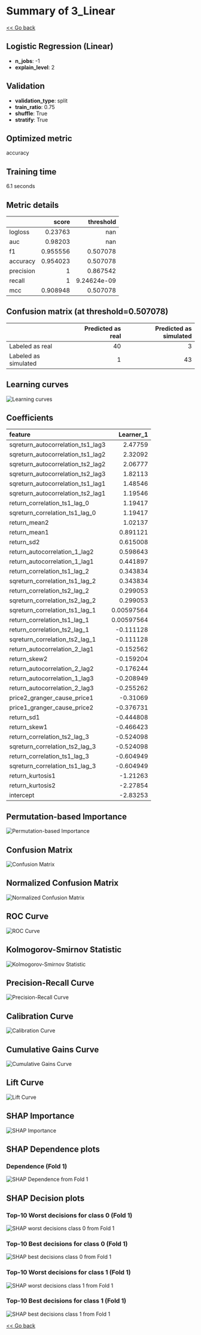 # Summary of 3_Linear

[<< Go back](../README.md)


## Logistic Regression (Linear)
- **n_jobs**: -1
- **explain_level**: 2

## Validation
 - **validation_type**: split
 - **train_ratio**: 0.75
 - **shuffle**: True
 - **stratify**: True

## Optimized metric
accuracy

## Training time

6.1 seconds

## Metric details
|           |    score |     threshold |
|:----------|---------:|--------------:|
| logloss   | 0.23763  | nan           |
| auc       | 0.98203  | nan           |
| f1        | 0.955556 |   0.507078    |
| accuracy  | 0.954023 |   0.507078    |
| precision | 1        |   0.867542    |
| recall    | 1        |   9.24624e-09 |
| mcc       | 0.908948 |   0.507078    |


## Confusion matrix (at threshold=0.507078)
|                      |   Predicted as real |   Predicted as simulated |
|:---------------------|--------------------:|-------------------------:|
| Labeled as real      |                  40 |                        3 |
| Labeled as simulated |                   1 |                       43 |

## Learning curves
![Learning curves](learning_curves.png)

## Coefficients
| feature                           |   Learner_1 |
|:----------------------------------|------------:|
| sqreturn_autocorrelation_ts1_lag3 |  2.47759    |
| sqreturn_autocorrelation_ts1_lag2 |  2.32092    |
| sqreturn_autocorrelation_ts2_lag2 |  2.06777    |
| sqreturn_autocorrelation_ts2_lag3 |  1.82113    |
| sqreturn_autocorrelation_ts1_lag1 |  1.48546    |
| sqreturn_autocorrelation_ts2_lag1 |  1.19546    |
| return_correlation_ts1_lag_0      |  1.19417    |
| sqreturn_correlation_ts1_lag_0    |  1.19417    |
| return_mean2                      |  1.02137    |
| return_mean1                      |  0.891121   |
| return_sd2                        |  0.615008   |
| return_autocorrelation_1_lag2     |  0.598643   |
| return_autocorrelation_1_lag1     |  0.441897   |
| return_correlation_ts1_lag_2      |  0.343834   |
| sqreturn_correlation_ts1_lag_2    |  0.343834   |
| return_correlation_ts2_lag_2      |  0.299053   |
| sqreturn_correlation_ts2_lag_2    |  0.299053   |
| sqreturn_correlation_ts1_lag_1    |  0.00597564 |
| return_correlation_ts1_lag_1      |  0.00597564 |
| return_correlation_ts2_lag_1      | -0.111128   |
| sqreturn_correlation_ts2_lag_1    | -0.111128   |
| return_autocorrelation_2_lag1     | -0.152562   |
| return_skew2                      | -0.159204   |
| return_autocorrelation_2_lag2     | -0.176244   |
| return_autocorrelation_1_lag3     | -0.208949   |
| return_autocorrelation_2_lag3     | -0.255262   |
| price2_granger_cause_price1       | -0.31069    |
| price1_granger_cause_price2       | -0.376731   |
| return_sd1                        | -0.444808   |
| return_skew1                      | -0.466423   |
| return_correlation_ts2_lag_3      | -0.524098   |
| sqreturn_correlation_ts2_lag_3    | -0.524098   |
| return_correlation_ts1_lag_3      | -0.604949   |
| sqreturn_correlation_ts1_lag_3    | -0.604949   |
| return_kurtosis1                  | -1.21263    |
| return_kurtosis2                  | -2.27854    |
| intercept                         | -2.83253    |


## Permutation-based Importance
![Permutation-based Importance](permutation_importance.png)
## Confusion Matrix

![Confusion Matrix](confusion_matrix.png)


## Normalized Confusion Matrix

![Normalized Confusion Matrix](confusion_matrix_normalized.png)


## ROC Curve

![ROC Curve](roc_curve.png)


## Kolmogorov-Smirnov Statistic

![Kolmogorov-Smirnov Statistic](ks_statistic.png)


## Precision-Recall Curve

![Precision-Recall Curve](precision_recall_curve.png)


## Calibration Curve

![Calibration Curve](calibration_curve_curve.png)


## Cumulative Gains Curve

![Cumulative Gains Curve](cumulative_gains_curve.png)


## Lift Curve

![Lift Curve](lift_curve.png)



## SHAP Importance
![SHAP Importance](shap_importance.png)

## SHAP Dependence plots

### Dependence (Fold 1)
![SHAP Dependence from Fold 1](learner_fold_0_shap_dependence.png)

## SHAP Decision plots

### Top-10 Worst decisions for class 0 (Fold 1)
![SHAP worst decisions class 0 from Fold 1](learner_fold_0_shap_class_0_worst_decisions.png)
### Top-10 Best decisions for class 0 (Fold 1)
![SHAP best decisions class 0 from Fold 1](learner_fold_0_shap_class_0_best_decisions.png)
### Top-10 Worst decisions for class 1 (Fold 1)
![SHAP worst decisions class 1 from Fold 1](learner_fold_0_shap_class_1_worst_decisions.png)
### Top-10 Best decisions for class 1 (Fold 1)
![SHAP best decisions class 1 from Fold 1](learner_fold_0_shap_class_1_best_decisions.png)

[<< Go back](../README.md)

